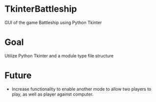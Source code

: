 # TkinterBattleship
GUI of the game Battleship using Python Tkinter 

# Goal
Utilize Python Tkinter and a module type file structure 

# Future
- Increase functionality to enable another mode to allow two players to play, as well as player against computer. 
